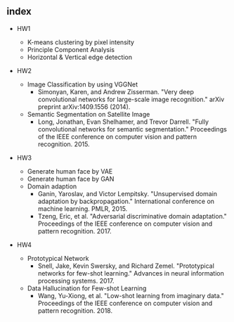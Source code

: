 ## index
* HW1
  * K-means clustering by pixel intensity
  * Principle Component Analysis
  * Horizontal & Vertical edge detection
  
* HW2
  * Image Classification by using VGGNet
    * Simonyan, Karen, and Andrew Zisserman. "Very deep convolutional networks for large-scale image recognition." arXiv preprint arXiv:1409.1556 (2014).
  * Semantic Segmentation on Satellite Image
    * Long, Jonathan, Evan Shelhamer, and Trevor Darrell. "Fully convolutional networks for semantic segmentation." Proceedings of the IEEE conference on computer vision and pattern recognition. 2015.
  
* HW3
  * Generate human face by VAE
  * Generate human face by GAN
  * Domain adaption
    * Ganin, Yaroslav, and Victor Lempitsky. "Unsupervised domain adaptation by backpropagation." International conference on machine learning. PMLR, 2015.
    * Tzeng, Eric, et al. "Adversarial discriminative domain adaptation." Proceedings of the IEEE conference on computer vision and pattern recognition. 2017.
  
* HW4
  * Prototypical Network
    * Snell, Jake, Kevin Swersky, and Richard Zemel. "Prototypical networks for few-shot learning." Advances in neural information processing systems. 2017.
  * Data Hallucination for Few-shot Learning
    * Wang, Yu-Xiong, et al. "Low-shot learning from imaginary data." Proceedings of the IEEE conference on computer vision and pattern recognition. 2018.
